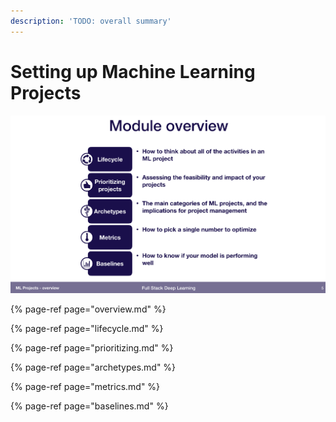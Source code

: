 ```yaml
---
description: 'TODO: overall summary'
---
```


# Setting up Machine Learning Projects

![](../../.gitbook/assets/cleanshot-2020-06-08-at-12.01.58-2x.png)

{% page-ref page="overview.md" %}

{% page-ref page="lifecycle.md" %}

{% page-ref page="prioritizing.md" %}

{% page-ref page="archetypes.md" %}

{% page-ref page="metrics.md" %}

{% page-ref page="baselines.md" %}






